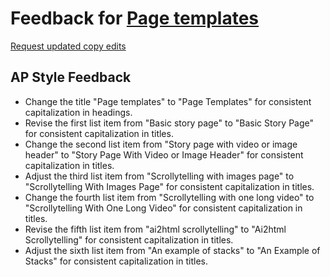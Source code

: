 # Feedback for [Page templates](https://gracejiang0612.github.io/Olfactory-families/)

[Request updated copy edits](https://github.com/jsoma/data-studio-projects-2024/issues/new/choose)

## AP Style Feedback

- Change the title "Page templates" to "Page Templates" for consistent capitalization in headings.
- Revise the first list item from "Basic story page" to "Basic Story Page" for consistent capitalization in titles.
- Change the second list item from "Story page with video or image header" to "Story Page With Video or Image Header" for consistent capitalization in titles.
- Adjust the third list item from "Scrollytelling with images page" to "Scrollytelling With Images Page" for consistent capitalization in titles.
- Change the fourth list item from "Scrollytelling with one long video" to "Scrollytelling With One Long Video" for consistent capitalization in titles.
- Revise the fifth list item from "ai2html scrollytelling" to "Ai2html Scrollytelling" for consistent capitalization in titles.
- Adjust the sixth list item from "An example of stacks" to "An Example of Stacks" for consistent capitalization in titles.
